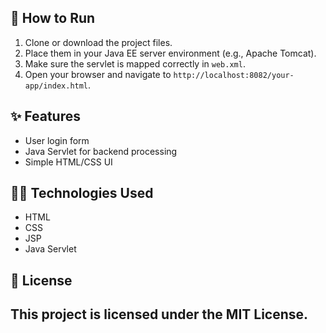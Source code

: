 ## 🔧 How to Run

1. Clone or download the project files.
2. Place them in your Java EE server environment (e.g., Apache Tomcat).
3. Make sure the servlet is mapped correctly in `web.xml`.
4. Open your browser and navigate to `http://localhost:8082/your-app/index.html`.

## ✨ Features

- User login form
- Java Servlet for backend processing
- Simple HTML/CSS UI

## 🧑‍💻 Technologies Used

- HTML
- CSS
- JSP
- Java Servlet

## 📜 License

This project is licensed under the MIT License.
----

